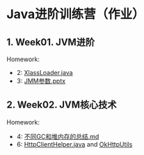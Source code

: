 # Java进阶训练营（作业）

## 1. Week01. JVM进阶

Homework:
- 2: [XlassLoader.java](01jvm/src/main/java/org/geekbang/u/course/homework/c01jvm/XlassLoader.java)
- 3: [JMM参数.pptx](01jvm/JMM参数.pptx)


## 2. Week02. JVM核心技术

Homework:
- 4: [不同GC和堆内存的总结.md](02nio/不同GC和堆内存的总结.md)
- 6: [HttpClientHelper.java](02nio/src/main/java/org/geekbang/u/course/homework/c02nio/HttpClientHelper.java) and [OkHttpUtils](02nio/src/main/java/org/geekbang/u/course/homework/c02nio/OkHttpUtils.java)